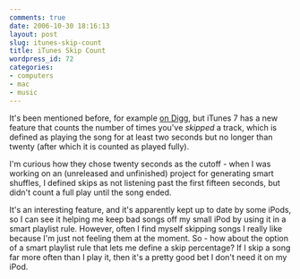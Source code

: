 ```yaml
---
comments: true
date: 2006-10-30 18:16:13
layout: post
slug: itunes-skip-count
title: iTunes Skip Count
wordpress_id: 72
categories:
- computers
- mac
- music
---
```


It's been mentioned before, for example [on Digg](http://digg.com/apple/New_iTunes_7_SKIP_COUNT_feature), but iTunes 7 has a new feature that counts the number of times you've *skipped* a track, which is defined as playing the song for at least two seconds but no longer than twenty (after which it is counted as played fully).

I'm curious how they chose twenty seconds as the cutoff - when I was working on an (unreleased and unfinished) project for generating smart shuffles, I defined skips as not listening past the first fifteen seconds, but didn't count a full play until the song ended.

It's an interesting feature, and it's apparently kept up to date by some iPods, so I can see it helping me keep bad songs off my small iPod by using it in a smart playlist rule. However, often I find myself skipping songs I really like because I'm just not feeling them at the moment. So - how about the option of a smart playlist rule that lets me define a skip percentage? If I skip a song far more often than I play it, then it's a pretty good bet I don't need it on my iPod.
